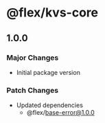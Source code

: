 # @flex/kvs-core

## 1.0.0

### Major Changes

- Initial package version

### Patch Changes

- Updated dependencies
  - @flex/base-error@1.0.0
